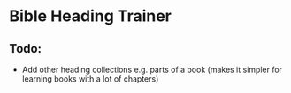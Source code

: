 # Bible Heading Trainer

## Todo:

- Add other heading collections e.g. parts of a book (makes it simpler for learning books with a lot of chapters)
